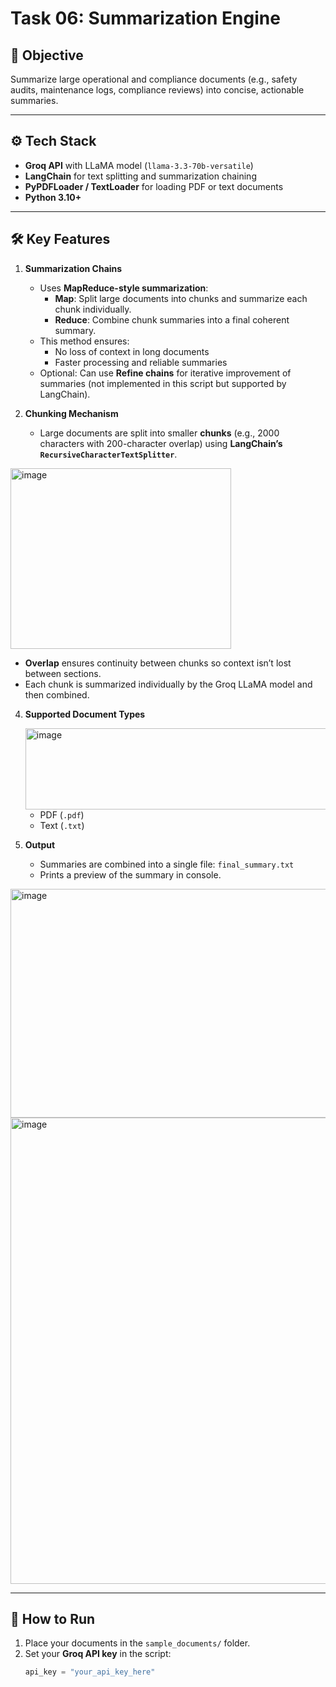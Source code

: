 # Task 06: Summarization Engine

## 📌 Objective
Summarize large operational and compliance documents (e.g., safety audits, maintenance logs, compliance reviews) into concise, actionable summaries.

---

## ⚙️ Tech Stack
- **Groq API** with LLaMA model (`llama-3.3-70b-versatile`)
- **LangChain** for text splitting and summarization chaining
- **PyPDFLoader / TextLoader** for loading PDF or text documents
- **Python 3.10+**  

---

## 🛠 Key Features
1. **Summarization Chains**
   - Uses **MapReduce-style summarization**:
     - **Map**: Split large documents into chunks and summarize each chunk individually.
     - **Reduce**: Combine chunk summaries into a final coherent summary.
   - This method ensures:
     - No loss of context in long documents
     - Faster processing and reliable summaries
   - Optional: Can use **Refine chains** for iterative improvement of summaries (not implemented in this script but supported by LangChain).

2. **Chunking Mechanism**
   - Large documents are split into smaller **chunks** (e.g., 2000 characters with 200-character overlap) using **LangChain’s `RecursiveCharacterTextSplitter`**.

<img width="353" height="289" alt="image" src="https://github.com/user-attachments/assets/415a1cc5-6df2-41a2-84d7-c8c88d932db8" />

   - **Overlap** ensures continuity between chunks so context isn’t lost between sections.
   - Each chunk is summarized individually by the Groq LLaMA model and then combined.

4. **Supported Document Types**

   <img width="982" height="130" alt="image" src="https://github.com/user-attachments/assets/0a4df681-53be-4cae-bdb3-e1f2bb45c2a6" />

   - PDF (`.pdf`)
   - Text (`.txt`)

5. **Output**
   - Summaries are combined into a single file: `final_summary.txt`
   - Prints a preview of the summary in console.
     
<img width="765" height="366" alt="image" src="https://github.com/user-attachments/assets/77aef02e-1cbb-4145-911c-6b7cc9930b69" />

<img width="1493" height="746" alt="image" src="https://github.com/user-attachments/assets/a45d6889-7681-48bb-860b-72687f4c9c58" />

---

## 🏃 How to Run
1. Place your documents in the `sample_documents/` folder.
2. Set your **Groq API key** in the script:
   ```python
   api_key = "your_api_key_here"
